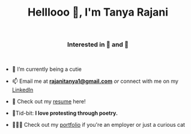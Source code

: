 <h1 align="center">Helllooo 👋, I'm Tanya Rajani</h1>
<br>
<h3 align="center">Interested in 🐶 and 🐘</h3>
<br>

  
- 🌱 I’m currently being a cutie

- 📫 Email me at **rajanitanya1@gmail.com** _or_ connect with me on my [LinkedIn](https://www.linkedin.com/in/tanya-rajani-619a90179/?originalSubdomain=in)

- 📄 Check out my [resume](https://github.com/TanyaR14/Resume/blob/main/Tanya%20Rajani%20Resume.pdf) here!

- 📄Tid-bit: **I love protesting through poetry.**

- 👨🏻‍💻 Check out my [portfolio](https://github.com/TanyaR14/Portfolio) if you're an employer or just a curious cat 

